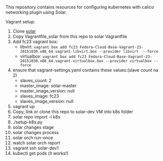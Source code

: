 This repository contains resources for configuring kubernetes with calico networking plugin using Solar.

Vagrant setup:

1. Clone [solar](https://github.com/openstack/solar)
2. Copy Vagrantfile_solar from this repo to solar Vagrantfile
3. Add fc23 vagrant box:
	* libvirt: `vagrant box add fc23 Fedora-Cloud-Base-Vagrant-23-20151030.x86_64.vagrant-libvirt.box --provider libvirt  --force`
	* virtualbox: `vagrant box add fc23 Fedora-Cloud-Base-Vagrant-23-20151030.x86_64.vagrant-virtualbox.box --provider virtualbox --force`
4. ensure that vagrant-settings.yaml contains these values:(slave count na 2)
    * slaves_count: 2
    * master_image: solar-master
    * master_image_version: null
    * slaves_image: fc23
    * slaves_image_version: null
5. vagrant up
6. Copy, link or clone this repo to solar-dev VM into k8s folder
8. solar repo import -l k8s
9. ./setup-k8s.py
10. solar changes stage
11. solar changes process
12. solar orch run-once
13. watch solar orch report
14. vagrant ssh solar-dev1
15. kubectl get pods (it works!)
